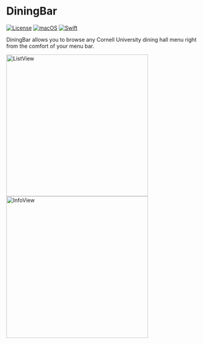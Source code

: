 # DiningBar
[![License](https://img.shields.io/github/license/cameron-goddard/diningbar?color=green)](https://github.com/cameron-goddard/DiningBar/blob/main/LICENSE)
[![macOS](https://img.shields.io/badge/MacOS-11.0+-blue.svg)](https://apps.apple.com/us/app/macos-big-sur/id1526878132?mt=12/)
[![Swift](https://img.shields.io/badge/Swift-5.7-orange.svg)](https://www.swift.org/blog/swift-5.7-released/)

DiningBar allows you to browse any Cornell University dining hall menu right from the comfort of your menu bar.

<p align="left">
  <img width="375" alt="ListView" src="https://user-images.githubusercontent.com/47681797/209920165-eda7d782-21d4-4d2d-9ec5-39fdeed673cb.png">
  <img width="375" alt="InfoView" src="https://user-images.githubusercontent.com/47681797/209920178-5c353e2c-5e26-4709-b888-0fd282c55874.png">
</p>


